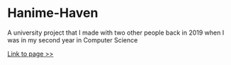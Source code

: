 # Hanime-Haven
A university project that I made with two other people back in 2019 when I was in my second year in Computer Science

[Link to page >>](https://apexnova08.github.io/Hanime-Haven/)